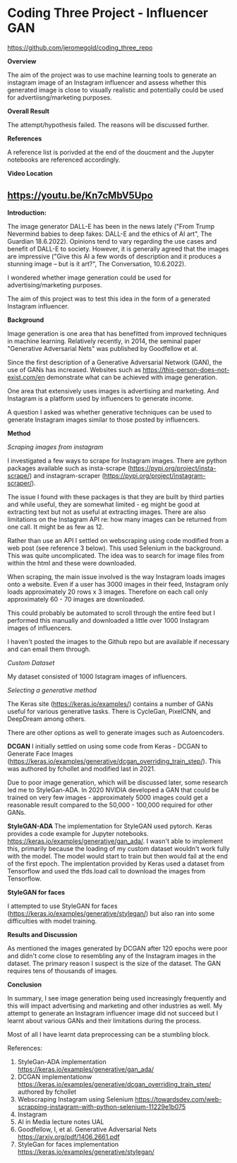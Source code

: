 # Coding Three Project - Influencer GAN

https://github.com/jeromegold/coding_three_repo

**Overview**

The aim of the project was to use machine learning tools to generate an instagram image of an Instagram influencer and assess whether this generated image is
close to visually realistic and potentially could be used for advertiisng/marketing purposes.

**Overall Result**

The attempt/hypothesis failed. The reasons will be discussed further.

**References**

A reference list is porivded at the end of the doucment and the Jupyter notebooks are referenced accordingly.

**Video Location**

https://youtu.be/Kn7cMbV5Upo
-----------------------------------------------------------------------------------------------------

**Introduction:**

The image generator DALL-E has been in the news lately ("From Trump Nevermind babies to deep fakes: DALL-E and the ethics of AI art", The Guardian 18.6.2022). Opinions tend to vary regarding the use cases and benefit of DALL-E to society. However, it is generally agreed that the images are impressive ("Give this AI a few words of description and it produces a stunning image – but is it art?", The Conversation, 10.6.2022).

I wondered whether image generation could be used for advertising/marketing purposes.

The aim of this project was to test this idea in the form of a generated Instagram influencer.

**Background**

Image generation is one area that has benefitted from improved techniques in machine learning. Relatively recently, in 2014, the seminal paper "Generative Adversarial Nets" was published by Goodfellow et al.

Since the first description of a Generative Adversarial Network (GAN), the use of GANs has increased. Websites such as https://this-person-does-not-exist.com/en demonstrate what can be achieved with image generation.

One area that extensively uses images is advertising and marketing. And Instagram is a platform used by influencers to generate income.  

A question I asked was whether generative techniques can be used to generate Instagram images similar to those posted by influencers.

**Method**

*Scraping images from instagram*

I investigated a few ways to scrape for Instagram images. There are python packages available such as insta-scrape (https://pypi.org/project/insta-scrape/) and instagram-scraper (https://pypi.org/project/instagram-scraper/).

The issue I found with these packages is that they are built by third parties and while useful, they are somewhat limited - eg might be good at extracting text but not as useful at extracting images. There are also limitations on the Instagram API re: how many images can be returned from one call. It might be as few as 12.

Rather than use an API I settled on webscraping using code modified from a web post (see reference 3 below). This used Selenium in the background. This was quite uncomplicated. The idea was to search for image files from within the html and these were downloaded.

When scraping, the main issue involved is the way Instagram loads images onto a website. Even if a user has 3000 images in their feed, Instagram only loads approximately 20 rows x 3 images. Therefore on each call only approximately 60 - 70 images are downloaded.

This could probably be automated to scroll through the entire feed but I performed this manually and downloaded a little over 1000 Instagram images of influencers.

I haven't posted the images to the Github repo but are available if necessary and can email them through.

*Custom Dataset*

My dataset consisted of 1000 Istagram images of influencers.

*Selecting a generative method*

The Keras site (https://keras.io/examples/) contains a number of GANs useful for various generative tasks. There is CycleGan, PixelCNN, and DeepDream among others.

There are other options as well to generate images such as Autoencoders.

**DCGAN**
I initially settled on using some code from Keras - DCGAN to Generate Face Images (https://keras.io/examples/generative/dcgan_overriding_train_step/). This was authored by fchollet and modified last in 2021.

Due to poor image generation, which will be discussed later, some research led me to StyleGan-ADA. In 2020 NVIDIA developed a GAN that could be trained on very few images - approximately 5000 images could get a reasonable result compared to the 50,000 - 100,000 required for other GANs.

**StyleGAN-ADA**
The implementation for StyleGAN used pytorch. Keras provides a code example for Jupyter notebooks.
https://keras.io/examples/generative/gan_ada/. I wasn't able to implement this, primarily because the loading of my custom dataset wouldn't work fully with the model. The model would start to train but then would fail at the end of the first epoch. The implentation provided by Keras used a dataset from Tensorflow and used the tfds.load call to download the images from Tensorflow.

**StyleGAN for faces**

I attempted to use StyleGAN for faces (https://keras.io/examples/generative/stylegan/) but also ran into some difficulties with model training.

**Results and Discussion**

As mentioned the images generated by DCGAN after 120 epochs were poor and didn't come close to resembling any of the Instagram images in the dataset. The primary reason I suspect is the size of the dataset. The GAN requires tens of thousands of images.

**Conclusion**

In summary, I see image generation being used increasingly frequently and this will impact advertising and marketing
and other industries as well. My attempt to generate an Instagram influencer image did not succeed but I learnt about various GANs and their limitations during the process.

Most of all I have learnt data preprocessing can be a stumbling block.

References:

1. StyleGan-ADA implementation https://keras.io/examples/generative/gan_ada/
2. DCGAN implementationw https://keras.io/examples/generative/dcgan_overriding_train_step/ authored by fchollet
3. Webscraping Instagram using Selenium https://towardsdev.com/web-scrapping-instagram-with-python-selenium-11229e1b075
4. Instagram
5. AI in Media lecture notes UAL
6. Goodfellow, I, et al. Generative Adversarial Nets https://arxiv.org/pdf/1406.2661.pdf
7. StyleGan for faces implementation https://keras.io/examples/generative/stylegan/
